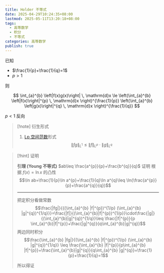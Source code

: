 ```yaml
---
title: Holder 不等式
date: 2025-04-29T10:24:35+08:00
lastmod: 2025-05-11T13:20:18+08:00
tags:
  - 高等数学
  - 积分
  - 不等式
categories: 高等数学
publish: true
---
```


已知

- $\frac{1}{p}+\frac{1}{q}=1$
- $p>1$

则

$$
\int_{a}^{b} \left|f(x)g(x)\right| \, \mathrm{d}x \le \left(\int_{a}^{b} \left|f(x)\right|^{p} \, \mathrm{d}x \right)^{\frac{1}{p}} \left(\int_{a}^{b} \left|g(x)\right|^{q} \, \mathrm{d}x \right)^{\frac{1}{q}}
$$

$p<1$ 反向

> [!note] 衍生形式
>
> 1.  [Lp 空间范数](../../../../../../Lp%20%E7%A9%BA%E9%97%B4%E8%8C%83%E6%95%B0.md)形式 $$\lVert fg \rVert _{L^{1}} \leq \lVert f \rVert _{L^{p}} \cdot\lVert g \rVert _{L^{q}}$$

> [!hint] 证明
>
> **引理 (Young 不等式)** $ab\leq \frac{a^{p}}{p}+\frac{b^{q}}{q}$
> 证明 根据 $f(x)=\ln x$ 的凸性
> $$\ln ab=\frac{1}{p}\ln a^{p}+\frac{1}{q}\ln a^{q}\leq \ln(\frac{a^{p}}{p}+\frac{a^{q}}{q})$$
>
> ---
>
> 把定积分看做常数
> $$\frac{|fg|}{{(\int_{a}^{b} |f|^{p})^{1/p} (\int_{a}^{b} |g|^{q})^{1/q}}}=\frac{|f|}{(\int_{a}^{b}|f|^{p})^{1/p}}\cdot\frac{|g|}{(\int_{a}^{b}|g|^{q})^{1/q}}\leq \frac{|f|^{p}}{p \int_{a}^{b}|f|^{p}}+\frac{|g|^{q}}{q\int_{a}^{b}|g|^{q}}$$
> 两边同时积分
> $$\frac{\int_{a}^{b} |fg|}{(\int_{a}^{b} |f|^{p})^{1/p} (\int_{a}^{b} |g|^{q})^{1/q}} \leq \frac{\int_{a}^{b} |f|^{p}}{p\int_{a}^{b} |f|^{p}}+\frac{\int_{a}^{b}|g|^{q}}{q\int_{a}^{b} |g|^{q}}=\frac{1}{p}+\frac{1}{q}=1$$
>
> 所以得证
